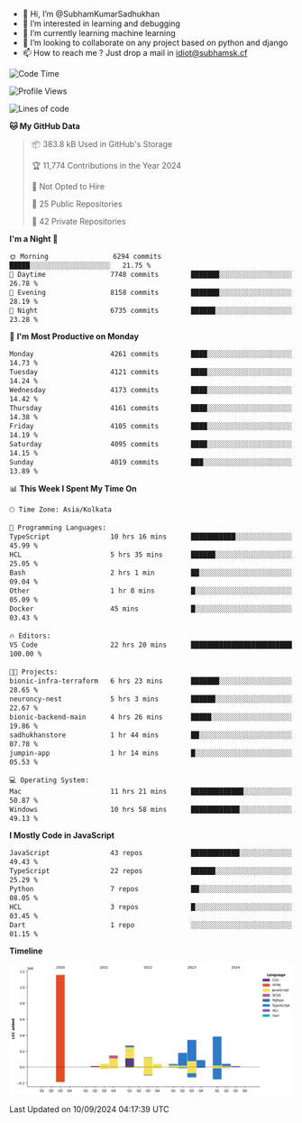 - 👋 Hi, I’m @SubhamKumarSadhukhan
- 👀 I’m interested in learning and debugging
- 🌱 I’m currently learning machine learning
- 💞️ I’m looking to collaborate on any project based on python and django
- 📫 How to reach me ?
      Just drop a mail in idiot@subhamsk.cf

<!---
SubhamKumarSadhukhan/SubhamKumarSadhukhan is a ✨ special ✨ repository because its `README.md` (this file) appears on your GitHub profile.
You can click the Preview link to take a look at your changes.
--->


<!--START_SECTION:waka-->
![Code Time](http://img.shields.io/badge/Code%20Time-2%2C481%20hrs%2042%20mins-blue)

![Profile Views](http://img.shields.io/badge/Profile%20Views-1-blue)

![Lines of code](https://img.shields.io/badge/From%20Hello%20World%20I%27ve%20Written-2.9%20million%20lines%20of%20code-blue)

**🐱 My GitHub Data** 

> 📦 383.8 kB Used in GitHub's Storage 
 > 
> 🏆 11,774 Contributions in the Year 2024
 > 
> 🚫 Not Opted to Hire
 > 
> 📜 25 Public Repositories 
 > 
> 🔑 42 Private Repositories 
 > 
**I'm a Night 🦉** 

```text
🌞 Morning                6294 commits        █████░░░░░░░░░░░░░░░░░░░░   21.75 % 
🌆 Daytime                7748 commits        ███████░░░░░░░░░░░░░░░░░░   26.78 % 
🌃 Evening                8158 commits        ███████░░░░░░░░░░░░░░░░░░   28.19 % 
🌙 Night                  6735 commits        ██████░░░░░░░░░░░░░░░░░░░   23.28 % 
```
📅 **I'm Most Productive on Monday** 

```text
Monday                   4261 commits        ████░░░░░░░░░░░░░░░░░░░░░   14.73 % 
Tuesday                  4121 commits        ████░░░░░░░░░░░░░░░░░░░░░   14.24 % 
Wednesday                4173 commits        ████░░░░░░░░░░░░░░░░░░░░░   14.42 % 
Thursday                 4161 commits        ████░░░░░░░░░░░░░░░░░░░░░   14.38 % 
Friday                   4105 commits        ████░░░░░░░░░░░░░░░░░░░░░   14.19 % 
Saturday                 4095 commits        ████░░░░░░░░░░░░░░░░░░░░░   14.15 % 
Sunday                   4019 commits        ███░░░░░░░░░░░░░░░░░░░░░░   13.89 % 
```


📊 **This Week I Spent My Time On** 

```text
🕑︎ Time Zone: Asia/Kolkata

💬 Programming Languages: 
TypeScript               10 hrs 16 mins      ███████████░░░░░░░░░░░░░░   45.99 % 
HCL                      5 hrs 35 mins       ██████░░░░░░░░░░░░░░░░░░░   25.05 % 
Bash                     2 hrs 1 min         ██░░░░░░░░░░░░░░░░░░░░░░░   09.04 % 
Other                    1 hr 8 mins         █░░░░░░░░░░░░░░░░░░░░░░░░   05.09 % 
Docker                   45 mins             █░░░░░░░░░░░░░░░░░░░░░░░░   03.43 % 

🔥 Editors: 
VS Code                  22 hrs 20 mins      █████████████████████████   100.00 % 

🐱‍💻 Projects: 
bionic-infra-terraform   6 hrs 23 mins       ███████░░░░░░░░░░░░░░░░░░   28.65 % 
neuroncy-nest            5 hrs 3 mins        ██████░░░░░░░░░░░░░░░░░░░   22.67 % 
bionic-backend-main      4 hrs 26 mins       █████░░░░░░░░░░░░░░░░░░░░   19.86 % 
sadhukhanstore           1 hr 44 mins        ██░░░░░░░░░░░░░░░░░░░░░░░   07.78 % 
jumpin-app               1 hr 14 mins        █░░░░░░░░░░░░░░░░░░░░░░░░   05.53 % 

💻 Operating System: 
Mac                      11 hrs 21 mins      █████████████░░░░░░░░░░░░   50.87 % 
Windows                  10 hrs 58 mins      ████████████░░░░░░░░░░░░░   49.13 % 
```

**I Mostly Code in JavaScript** 

```text
JavaScript               43 repos            ████████████░░░░░░░░░░░░░   49.43 % 
TypeScript               22 repos            ██████░░░░░░░░░░░░░░░░░░░   25.29 % 
Python                   7 repos             ██░░░░░░░░░░░░░░░░░░░░░░░   08.05 % 
HCL                      3 repos             █░░░░░░░░░░░░░░░░░░░░░░░░   03.45 % 
Dart                     1 repo              ░░░░░░░░░░░░░░░░░░░░░░░░░   01.15 % 
```



**Timeline**

![Lines of Code chart](https://raw.githubusercontent.com/SubhamKumarSadhukhan/SubhamKumarSadhukhan/main/assets/bar_graph.png)


 Last Updated on 10/09/2024 04:17:39 UTC
<!--END_SECTION:waka-->
